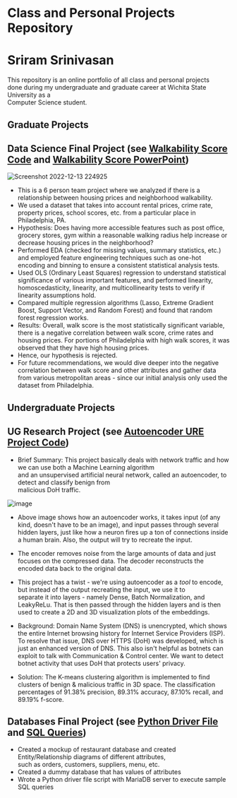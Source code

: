 # Class and Personal Projects Repository
# Sriram Srinivasan

This repository is an online portfolio of all class and personal projects <br>
done during my undergraduate and graduate career at Wichita State University as a <br>
Computer Science student.

## Graduate Projects
## Data Science Final Project (see [Walkability Score Code](https://github.com/sriramprog/class-personal-projects/blob/main/Data%20Science%20Project%20Finalized%20Code.ipynb) and [Walkability Score PowerPoint](https://github.com/sriramprog/class-personal-projects/blob/main/Data%20Science%20Group%20Presentation.pdf))
![Screenshot 2022-12-13 224925](https://user-images.githubusercontent.com/61813436/207509544-79f455ac-668a-4bd7-be2e-4b0060defab6.png)

- This is a 6 person team project where we analyzed if there is a relationship between housing prices and neighborhood walkability.
- We used a dataset that takes into account rental prices, crime rate, property prices, school scores, etc. from a particular place in Philadelphia, PA.
- Hypothesis: Does having more accessible features such as post office, grocery stores, gym within a reasonable walking radius help increase or decrease housing prices in the neighborhood?
- Performed EDA (checked for missing values, summary statistics, etc.) and employed feature engineering techniques such as one-hot encoding and binning to ensure a consistent statistical analysis tests.
- Used OLS (Ordinary Least Squares) regression to understand statistical significance of various important features, and performed linearity, homoscedasticity, linearity, and multicollinearity tests to verify if linearity assumptions hold.
- Compared multiple regression algorithms (Lasso, Extreme Gradient Boost, Support Vector, and Random Forest) and found that random forest regression works.
- Results: Overall, walk score is the most statistically significant variable, there is a negative correlation between walk score, crime rates and housing prices. For portions of Philadelphia with high walk scores, it was observed that they have high housing prices.
- Hence, our hypothesis is rejected.
- For future recommendations, we would dive deeper into the negative correlation between walk score and other attributes and gather data from various metropolitan areas - since our initial analysis only used the dataset from Philadelphia.

## Undergraduate Projects
## UG Research Project (see [Autoencoder URE Project Code](https://github.com/sriramprog/class-personal-projects/blob/main/Autoencoder_Code_(Sriram's_data).ipynb))
- Brief Summary: This project basically deals with network traffic and how we can use both a Machine Learning algorithm <br>
and an unsupervised artificial neural network, called an autoencoder, to detect and classify benign from <br>
malicious DoH traffic.

![image](https://user-images.githubusercontent.com/61813436/177605589-3493f4f2-54a9-49ed-90db-7b1855cf6039.png) <br>

- Above image shows how an autoencoder works, it takes input (of any kind, doesn't have to be an image), and input passes through
several hidden layers, just like how a neuron fires up a ton of connections inside a human brain. Also, the output will try to recreate the input. <br>
- The encoder removes noise from the large amounts of data and just focuses on the compressed data. The decoder reconstructs the encoded data back to the original data.
- This project has a twist - we're using autoencoder as a _tool_ to encode, but instead of the output recreating the input, we use it to <br>
separate it into layers - namely Dense, Batch Normalization, and LeakyReLu. That is then passed through the hidden layers and is then used to
create a 2D and 3D visualization plots of the embeddings.

- Background: Domain Name System (DNS) is unencrypted, which shows the entire Internet browsing history for Internet Service Providers (ISP).
To resolve that issue, DNS over HTTPS (DoH) was developed, which is just an enhanced version of DNS. This also isn't helpful as botnets can exploit
to talk with Communication & Control center. We want to detect botnet activity that uses DoH that protects users' privacy.

- Solution: The K-means clustering algorithm is implemented to find clusters of benign & malicious traffic in 3D space. The classification percentages of
91.38% precision, 89.31% accuracy, 87.10% recall, and 89.19% f-score.

## Databases Final Project (see [Python Driver File](https://github.com/sriramprog/class-personal-projects/blob/main/Python%20Driver%20File.py) and [SQL Queries](https://github.com/sriramprog/class-personal-projects/blob/main/SQL%20Queries%20-%20Final%20Project.sql))
- Created a mockup of restaurant database and created Entity/Relationship diagrams of different attributes, <br>
such as orders, customers, suppliers, menu, etc.
- Created a dummy database that has values of attributes <br>
- Wrote a Python driver file script with MariaDB server to execute sample SQL queries 

